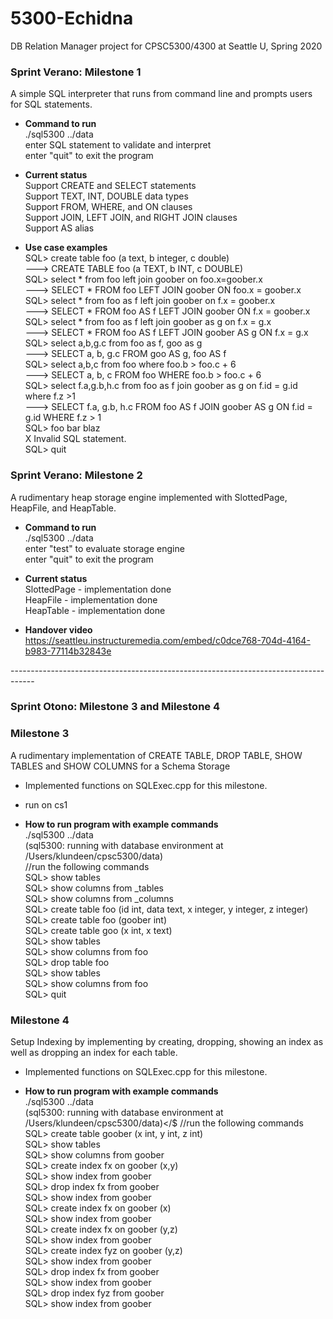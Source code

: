 # 5300-Echidna
DB Relation Manager project for CPSC5300/4300 at Seattle U, Spring 2020

### Sprint Verano: Milestone 1
A simple SQL interpreter that runs from command line and prompts users for SQL statements.

* **Command to run**</br>
./sql5300 ../data</br>
enter SQL statement to validate and interpret</br>
enter "quit" to exit the program</br>

* **Current status**</br>
Support CREATE and SELECT statements</br>
Support TEXT, INT, DOUBLE data types</br>
Support FROM, WHERE, and ON clauses </br>
Support JOIN, LEFT JOIN, and RIGHT JOIN clauses</br>
Support AS alias</br>

* **Use case examples**</br>
SQL> create table foo (a text, b integer, c double)</br>
---> CREATE TABLE foo (a TEXT, b INT, c DOUBLE)</br>
SQL> select * from foo left join goober on foo.x=goober.x</br>
---> SELECT * FROM foo LEFT JOIN goober ON foo.x = goober.x</br>
SQL> select * from foo as f left join goober on f.x = goober.x</br>
---> SELECT * FROM foo AS f LEFT JOIN goober ON f.x = goober.x</br>
SQL> select * from foo as f left join goober as g on f.x = g.x</br>
---> SELECT * FROM foo AS f LEFT JOIN goober AS g ON f.x = g.x</br>
SQL> select a,b,g.c from foo as f, goo as g</br>
---> SELECT a, b, g.c FROM goo AS g, foo AS f</br>
SQL> select a,b,c from foo where foo.b > foo.c + 6</br>
---> SELECT a, b, c FROM foo WHERE foo.b > foo.c + 6</br>
SQL> select f.a,g.b,h.c from foo as f join goober as g on f.id = g.id where f.z >1</br>
---> SELECT f.a, g.b, h.c FROM foo AS f JOIN goober AS g ON f.id = g.id WHERE f.z > 1</br>
SQL> foo bar blaz</br>
 X Invalid SQL statement.</br>
SQL> quit</br>

### Sprint Verano: Milestone 2
A rudimentary heap storage engine implemented with SlottedPage, HeapFile, and HeapTable.

* **Command to run**</br>
./sql5300 ../data</br>
enter "test" to evaluate storage engine</br>
enter "quit" to exit the program</br>

* **Current status**</br>
SlottedPage - implementation done</br>
HeapFile - implementation done </br>
HeapTable  - implementation done</br>

* **Handover video**</br>
https://seattleu.instructuremedia.com/embed/c0dce768-704d-4164-b983-77114b32843e</br>

------------------------------------------------------------------------------------</br>

### Sprint Otono: Milestone 3 and Milestone 4

### Milestone 3
A rudimentary implementation of CREATE TABLE, DROP TABLE, SHOW TABLES and SHOW COLUMNS for a Schema Storage
* Implemented functions on SQLExec.cpp for this milestone.</br>
* run on cs1</br>

* **How to run program with example commands**</br>
./sql5300 ../data</br>
(sql5300: running with database environment at /Users/klundeen/cpsc5300/data)</br>
//run the following commands</br>
SQL> show tables</br>
SQL> show columns from _tables</br>
SQL> show columns from _columns</br>
SQL> create table foo (id int, data text, x integer, y integer, z integer)</br>
SQL> create table foo (goober int)</br>
SQL> create table goo (x int, x text)</br>
SQL> show tables</br>
SQL> show columns from foo</br>
SQL> drop table foo</br>
SQL> show tables</br>
SQL> show columns from foo</br>
SQL> quit</br>

### Milestone 4
Setup Indexing by implementing by creating, dropping, showing an index as well as dropping an index for each table.</br>
* Implemented functions on SQLExec.cpp for this milestone.</br>

* **How to run program with example commands**</br>
./sql5300 ../data</br>
(sql5300: running with database environment at /Users/klundeen/cpsc5300/data)</$
//run the following commands</br>
SQL> create table goober (x int, y int, z int)</br>
SQL> show tables</br>
SQL> show columns from goober</br>
SQL> create index fx on goober (x,y)</br>
SQL> show index from goober</br>
SQL> drop index fx from goober</br>
SQL> show index from goober</br>
SQL> create index fx on goober (x)</br>
SQL> show index from goober</br>
SQL> create index fx on goober (y,z)</br>
SQL> show index from goober</br>
SQL> create index fyz on goober (y,z)</br>
SQL> show index from goober</br>
SQL> drop index fx from goober</br>
SQL> show index from goober</br>
SQL> drop index fyz from goober</br>
SQL> show index from goober</br>
